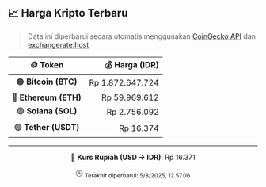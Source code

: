 

<!-- HARGA_KRIPTO -->
## 📈 Harga Kripto Terbaru

> Data ini diperbarui secara otomatis menggunakan [CoinGecko API](https://www.coingecko.com/) dan [exchangerate.host](https://exchangerate.host/)

<div align="center">

| 🪙 Token | 💰 Harga (IDR) |
|:------:|---------------:|
| 🟠 **Bitcoin (BTC)**   | Rp 1.872.647.724 |
| 🔵 **Ethereum (ETH)**  | Rp 59.969.612 |
| 🟣 **Solana (SOL)**    | Rp 2.756.092 |
| 🟢 **Tether (USDT)**   | Rp 16.374 |

---

💱 **Kurs Rupiah (USD → IDR)**: Rp 16.371

🕒 <sub>Terakhir diperbarui: 5/8/2025, 12.57.06</sub>

</div>
<!-- /HARGA_KRIPTO -->